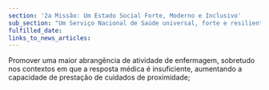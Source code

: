 ```yaml
---
section: '2a Missão: Um Estado Social Forte, Moderno e Inclusivo'
sub_section: "Um Serviço Nacional de Saúde universal, forte e resiliente"
fulfilled_date:
links_to_news_articles:
---
```


Promover uma maior abrangência de atividade de enfermagem, sobretudo nos contextos em que a resposta médica é insuficiente, aumentando a capacidade de prestação de cuidados de proximidade;